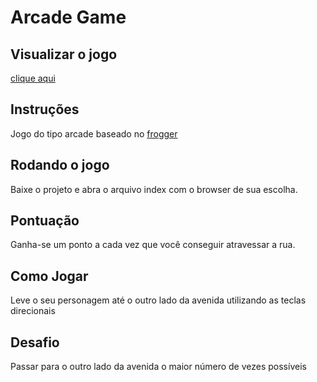 # Arcade Game

## Visualizar o jogo
[clique aqui](https://eduardogfreitas.github.io/game-arcade/)

## Instruções

Jogo do tipo arcade baseado no  [frogger](http://froggerclassic.appspot.com/)

## Rodando o jogo
Baixe o projeto e abra o arquivo index com o browser de sua escolha.

## Pontuação
Ganha-se um ponto a cada vez que você conseguir atravessar a rua.

## Como Jogar
Leve o seu personagem até o outro lado da avenida utilizando as teclas direcionais 

## Desafio
Passar para o outro lado da avenida o maior número de vezes possíveis 
